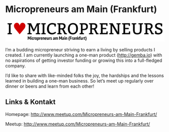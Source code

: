 # Micropreneurs am Main (Frankfurt)
![Micropreneurs am Main (Frankfurt)](./micropreneurs.logo.png)

I’m a budding micropreneur striving to earn a living by selling products I created. I am currently launching a one-man product (http://gemba.io) with no aspirations of getting investor funding or growing this into a full-fledged company.

I’d like to share with like-minded folks the joy, the hardships and the lessons learned in building a one-man business. So let’s meet up regularly over dinner or beers and learn from each other!


## Links &amp; Kontakt

Homepage: <http://www.meetup.com/Micropreneurs-am-Main-Frankfurt/>

Meetup: <http://www.meetup.com/Micropreneurs-am-Main-Frankfurt/>










